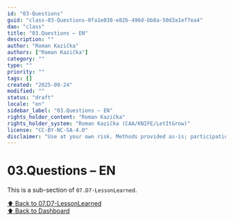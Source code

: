 ```yaml
---
id: "03-Questions"
guid: "class-03-Questions-0fa1e038-e82b-496d-bb8a-50d3a1ef7ea4"
dao: "class"
title: "03.Questions – EN"
description: ""
author: "Roman Kazička"
authors: ["Roman Kazička"]
category: ""
type: ""
priority: ""
tags: []
created: "2025-09-24"
modified: ""
status: "draft"
locale: "en"
sidebar_label: "03.Questions – EN"
rights_holder_content: "Roman Kazička"
rights_holder_system: "Roman Kazička (CAA/KNIFE/LetItGrow)"
license: "CC-BY-NC-SA-4.0"
disclaimer: "Use at your own risk. Methods provided as-is; participation is voluntary and context-aware."
---
```

# 03.Questions – EN

This is a sub-section of `07.D7-LessonLearned`.

[⬆ Back to 07.D7-LessonLearned](../index.md)   
[⬆ Back to Dashboard](../../index.md)
